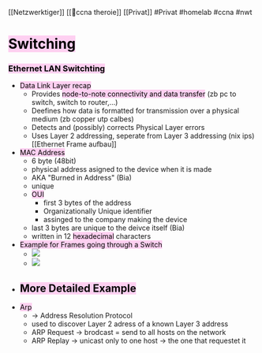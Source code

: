 [[Netzwerktiger]]
[[🛜ccna theroie]]
[[Privat]] #Privat #homelab #ccna #nwt 
# <mark style="background: #FFB8EBA6;">Switching</mark>

### <mark style="background: #FFB8EBA6;">Ethernet LAN Switchting</mark>

- <mark style="background: #FFB8EBA6;">Data Link Layer recap</mark>
	- Provides <mark style="background: #FFB8EBA6;">node-to-note connectivity and data transfer</mark> (zb pc to switch, switch to router,...)
	- Deefines how data is formatted for transmission over a physical medium (zb copper utp calbes)
	- Detects and (possibly) corrects Physical Layer errors
	- Uses Layer 2 addressing, seperate from Layer 3 addressing (nix ips)
[[Ethernet Frame aufbau]]
- <mark style="background: #FFB8EBA6;">MAC Address</mark>
	- 6 byte (48bit) 
	- physical address asigned to the device when it is made
	- AKA "Burned in Address" (Bia)
	- unique
	- <mark style="background: #FFB8EBA6;">OUI</mark>
		- first 3 bytes of the address
		- Organizationally Unique identifier
		- assinged to the company making the device
	- last 3 bytes are unique to the deivce itself (Bia)
	- written in 12 <mark style="background: #FFB8EBA6;">hexadecimal</mark> characters
- <mark style="background: #FFB8EBA6;">Example for Frames going through a Switch</mark>
	- ![](DR04-12-2023-18.excalidraw.svg)
	- ![](DR04-12-2023-45.excalidraw.svg)
- <mark style="background: #FFB8EBA6;">More Detailed Example</mark>
	- 
- <mark style="background: #FFB8EBA6;">Arp</mark>
	- → Address Resolution Protocol
	- used to discover Layer 2 adress of a known Layer 3 address
	- ARP Request → brodcast = send to all hosts on the network
	- ARP Replay → unicast only to one host → the one that requestet it
